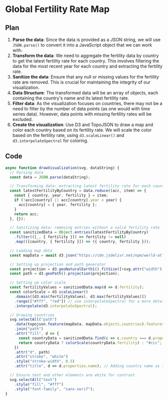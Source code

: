 # Global Fertility Rate Map

## Plan
1. **Parse the data**: Since the data is provided as a JSON string, we will use `JSON.parse()` to convert it into a JavaScript object that we can work with.
2. **Transform the data**: We need to aggregate the fertility data by country to get the latest fertility rate for each country. This involves filtering the data for the most recent year for each country and extracting the fertility rate.
3. **Sanitize the data**: Ensure that any null or missing values for the fertility rate are removed. This is crucial for maintaining the integrity of our visualization.
4. **Data Structure**: The transformed data will be an array of objects, each containing the country's name and its latest fertility rate.
5. **Filter data**: As the visualization focuses on countries, there may not be a need to filter by the number of data points (as one would with time series data). However, data points with missing fertility rates will be excluded.
6. **Create the visualization**: Use D3 and TopoJSON to draw a map and color each country based on its fertility rate. We will scale the color based on the fertility rate, using `d3.scaleLinear()` and `d3.interpolateSpectral` for coloring.

## Code
```javascript
async function drawVisualization(svg, dataString) {
  // Parsing data
  const data = JSON.parse(dataString);

  // Transforming data: extracting latest fertility rate for each country
  const latestFertilityByCountry = data.reduce((acc, item) => {
    const { country, year, fertility } = item;
    if (!acc[country] || acc[country].year < year) {
      acc[country] = { year, fertility };
    }
    return acc;
  }, {});

  // Sanitizing data: removing entries without a valid fertility rate
  const sanitizedData = Object.entries(latestFertilityByCountry)
    .filter(([_, { fertility }]) => fertility != null)
    .map(([country, { fertility }]) => ({ country, fertility }));

  // Loading map data
  const mapData = await d3.json("https://cdn.jsdelivr.net/npm/world-atlas@2/countries-110m.json");

  // Setting up projection and path generator
  const projection = d3.geoNaturalEarth1().fitSize([+svg.attr("width"), +svg.attr("height")], topojson.feature(mapData, mapData.objects.countries));
  const path = d3.geoPath().projection(projection);

  // Setting up color scale
  const fertilityValues = sanitizedData.map(d => d.fertility);
  const colorScale = d3.scaleLinear()
    .domain([d3.min(fertilityValues), d3.max(fertilityValues)])
    .range(["#fff", "red"]) // use interpolateSpectral for a more detailed color scheme as required
    .interpolate(d3.interpolateSpectral);

  // Drawing countries
  svg.selectAll("path")
    .data(topojson.feature(mapData, mapData.objects.countries).features)
    .join("path")
    .attr("fill", d => {
      const countryData = sanitizedData.find(c => c.country === d.properties.name);
      return countryData ? colorScale(countryData.fertility) : "#ccc";
    })
    .attr("d", path)
    .attr("stroke", "white")
    .style("stroke-width", 0.5)
    .attr("title", d => d.properties.name); // Adding country name as title for accessibility

  // Ensure text and other elements are white for contrast
  svg.selectAll("text")
    .style("fill", "#fff")
    .style("font-family", "sans-serif");
}
```